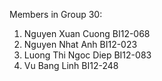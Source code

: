 Members in Group 30:
1. Nguyen Xuan Cuong BI12-068
2. Nguyen Nhat Anh BI12-023
3. Luong Thi Ngoc Diep BI12-083
4. Vu Bang Linh BI12-248
